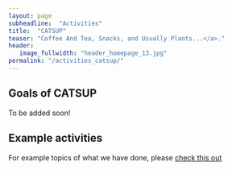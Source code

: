 ```yaml
---
layout: page
subheadline:  "Activities"
title:  "CATSUP"
teaser: "Coffee And Tea, Snacks, and Usually Plants...</a>."
header:
   image_fullwidth: "header_homepage_13.jpg"
permalink: "/activities_catsup/"
---
```


## Goals of CATSUP
To be added soon!

## Example activities
For example topics of what we have done, please [check this out](/activities_catsup_examples/)



